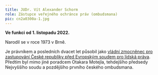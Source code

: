 ```yaml
---
title: JUDr. Vít Alexander Schorm
role: Zástupce veřejného ochránce práv (ombudsmana)
pic: cn2a0300a-1.jpg
---
```

**Ve funkci od 1. listopadu 2022.**  

Narodil se v roce 1973 v Brně.

Je právníkem a posledních dvacet let působil jako [vládní zmocněnec pro zastupování České republiky před Evropským soudem pro lidská práva](https://justice.cz/web/msp/zpravodaj). Předtím byl mimo jiné poradcem Otakara Motejla, tehdejšího předsedy Nejvyššího soudu a pozdějšího prvního českého ombudsmana.